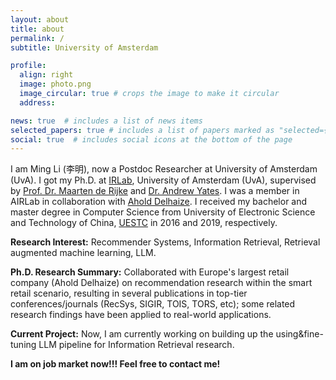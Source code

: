```yaml
---
layout: about
title: about
permalink: /
subtitle: University of Amsterdam

profile:
  align: right
  image: photo.png
  image_circular: true # crops the image to make it circular
  address: 

news: true  # includes a list of news items
selected_papers: true # includes a list of papers marked as "selected={true}"
social: true  # includes social icons at the bottom of the page
---
```


I am Ming Li (李明), now a Postdoc Researcher at University of Amsterdam (UvA). I got my Ph.D. at [IRLab](https://irlab.science.uva.nl/), University of Amsterdam (UvA), supervised by [Prof. Dr. Maarten de Rijke](https://staff.fnwi.uva.nl/m.derijke/) and [Dr. Andrew Yates](https://andrewyates.net/). I was a member in AIRLab in collaboration with [Ahold Delhaize](https://www.aholddelhaize.com/about/research-development/). I received my bachelor and master degree in Computer Science from University of Electronic Science and Technology of China, [UESTC](https://en.wikipedia.org/wiki/University_of_Electronic_Science_and_Technology_of_China) in 2016 and 2019, respectively.

**Research Interest:** Recommender Systems, Information Retrieval, Retrieval augmented machine learning, LLM.

**Ph.D. Research Summary:** Collaborated with Europe's largest retail company (Ahold Delhaize) on recommendation research within the smart retail scenario, resulting in several publications in top-tier conferences/journals (RecSys, SIGIR, TOIS, TORS, etc); some related research findings have been applied to real-world applications.

**Current Project:** Now, I am currently working on building up the using\&fine-tuning LLM pipeline for Information Retrieval research. 

**I am on job market now!!! Feel free to contact me!**

<!-- **Previous research topics:** generative adversarial network, human activity recoginition, automl powered automated negotiation and etc. -->